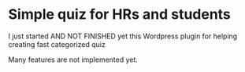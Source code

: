 # Simple quiz for HRs and students
I just started AND NOT FINISHED yet this Wordpress plugin for helping creating fast categorized quiz

Many features are not implemented yet.
